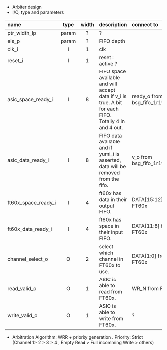 * Arbiter design
* I/O, type and parameters


| name                   | type           | width                                 |description                            | connect to                                 |
| :---                   | :--:           | :--:                                  | :---                                  | :---  
| ptr_width_lp           | param          | ?                                     | ?
| els_p                  | param          | ?                                      |FIFO depth 
| clk_i                  | I              | 1                                       |clk
| reset_i                | I              | 1                                      |reset : active ? 
| asic_space_ready_i      | I              | 8                                     |FIFO space available and will accept data if v_i is true. A bit for each FIFO. Totally 4 in and 4 out. | ready_o from bsg_fifo_1r1w_small
| asic_data_ready_i                  | I              | 8                         |FIFO data available and if yumi_i is asserted, data will be removed from the fifo. | v_o from bsg_fifo_1r1w_small
| ft60x_space_ready_i      | I              | 4                          | ft60x has data in their output FIFO. | DATA[15:12] from FT60x
| ft60x_data_ready_i       | I              | 4                            | ft60x has space in their input FIFO. | DATA[11:8] from FT60x
| channel_select_o                 | O              | 2                        | select which channel in FT60x to use. | DATA[1:0] from FT60x                    
| read_valid_o                | O              | 1                        | ASIC is able to read from FT60x. | WR_N from FT60x
| write_valid_o               | O              | 1                        | ASIC is able to write from FT60x. | ?


* Arbitration Algorithm: WRR + priority generation . Priority: Strict (Channel 1> 2 > 3 > 4 , Empty Read > Full incomming Write > others)
